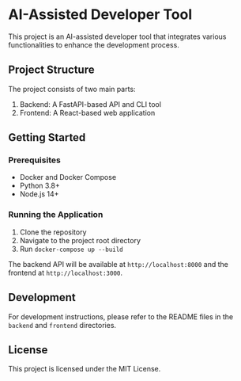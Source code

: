# AI-Assisted Developer Tool

This project is an AI-assisted developer tool that integrates various functionalities to enhance the development process.

## Project Structure

The project consists of two main parts:

1. Backend: A FastAPI-based API and CLI tool
2. Frontend: A React-based web application

## Getting Started

### Prerequisites

- Docker and Docker Compose
- Python 3.8+
- Node.js 14+

### Running the Application

1. Clone the repository
2. Navigate to the project root directory
3. Run `docker-compose up --build`

The backend API will be available at `http://localhost:8000` and the frontend at `http://localhost:3000`.

## Development

For development instructions, please refer to the README files in the `backend` and `frontend` directories.

## License

This project is licensed under the MIT License.